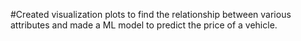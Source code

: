 #Created visualization plots to find the relationship between various attributes and made a ML model to predict the price of a vehicle.

